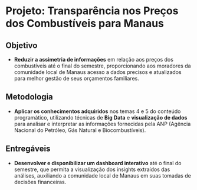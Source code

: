 # Projeto: Transparência nos Preços dos Combustíveis para Manaus

## Objetivo
- **Reduzir a assimetria de informações** em relação aos preços dos combustíveis até o final do semestre, proporcionando aos moradores da comunidade local de Manaus acesso a dados precisos e atualizados para melhor gestão de seus orçamentos familiares.

## Metodologia
- **Aplicar os conhecimentos adquiridos** nos temas 4 e 5 do conteúdo programático, utilizando técnicas de **Big Data** e **visualização de dados** para analisar e interpretar as informações fornecidas pela ANP (Agência Nacional do Petróleo, Gás Natural e Biocombustíveis).

## Entregáveis
- **Desenvolver e disponibilizar um dashboard interativo** até o final do semestre, que permita a visualização dos insights extraídos das análises, auxiliando a comunidade local de Manaus em suas tomadas de decisões financeiras.
